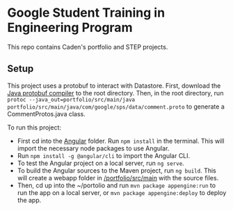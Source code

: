 # Google Student Training in Engineering Program

This repo contains Caden's portfolio and STEP projects.

## Setup

This project uses a protobuf to interact with Datastore. First, download the [Java protobuf compiler](https://github.com/protocolbuffers/protobuf/releases/tag/v3.12.3) to the root directory. Then, in the root directory, run `protoc --java_out=portfolio/src/main/java  portfolio/src/main/java/com/google/sps/data/comment.proto` to generate a CommentProtos.java class.

To run this project:
* First cd into the [Angular](./portfolio/src/main/angular) folder. Run `npm install` in the terminal. This will import the necessary node packages to use Angular.
* Run `npm install -g @angular/cli` to import the Angular CLI. 
* To test the Angular project on a local server, run `ng serve`. 
* To build the Angular sources to the Maven project, run `ng build`. This will create a webapp folder in [/portfolio/src/main](./portfolio/src/main) with the source files. 
* Then, cd up into the ~/portolio and run `mvn package appengine:run` to run the app on a local server, or `mvn package appengine:deploy` to deploy the app.
